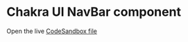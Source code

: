 # Chakra UI NavBar component

Open the live [CodeSandbox file](https://codesandbox.io/s/responsive-chakra-ui-navbar-hl8v0)
